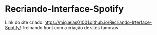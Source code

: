 # Recriando-Interface-Spotify
Link do site criado: https://miqueias01001.github.io/Recriando-Interface-Spotify/
Treinando front com a criação de sites famosos
